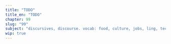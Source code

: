 ```yaml
---
title: "TODO"
title_en: "TODO"
chapter: 99
slug: "99"
subject: "discursives, discourse. vocab: food, culture, jobs, ling, tech, idioms"
wip: true
---
```

